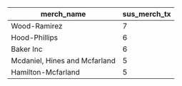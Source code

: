 |merch_name|sus_merch_tx|
|----------|------------|
|Wood-Ramirez|7|
|Hood-Phillips|6|
|Baker Inc|6|
|Mcdaniel, Hines and Mcfarland|5|
|Hamilton-Mcfarland|5|
